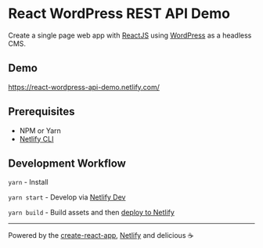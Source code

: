 # React WordPress REST API Demo

Create a single page web app with [ReactJS](https://reactjs.org/) using [WordPress](https://developer.wordpress.org/rest-api/) as a headless CMS.

## Demo

https://react-wordpress-api-demo.netlify.com/

## Prerequisites
- NPM or Yarn
- [Netlify CLI](https://cli.netlify.com/getting-started)

## Development Workflow

`yarn` - Install

`yarn start` - Develop via [Netlify Dev](https://cli.netlify.com/commands/dev)

`yarn build` - Build assets and then [deploy to Netlify](https://cli.netlify.com/commands/deploy)

---

Powered by the [create-react-app](https://github.com/facebook/create-react-app), [Netlify](https://www.netlify.com/) and delicious ☕️
